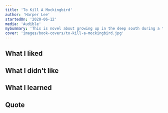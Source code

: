 ```yaml
---
title: 'To Kill A Mockingbird'  
author: 'Harper Lee'  
startedOn: '2020-06-12' 
media: 'Audible'
mySummary: 'This is novel about growing up in the deep south during a time of stark racial inequality. This book is both serious, humorous, and above all classic.'
cover: 'images/book-covers/to-kill-a-mockingbird.jpg'  
---
```


## What I liked

## What I didn't like

## What I learned

## Quote


